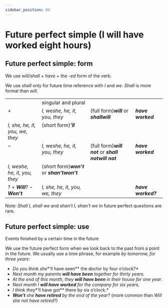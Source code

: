 ```yaml
---
sidebar_position: 04
---
```


# Future perfect simple (I will have worked eight hours)

## Future perfect simple: form

We use *will/shall + have +* the *\-ed* form of the verb.

We use *shall* only for future time reference with *I* and *we. Shall* is more formal than *will*.

<table><tbody><tr valign="top"><td><br/></td><td>singular and plural</td><td><br/></td><td><br/></td></tr><tr valign="top"><td>+</td><td><i></i><i>I, we</i><i>she, he, it, you, they</i></td><td>(full form)<b><i>will</i></b> or <b><i>shall</i></b><b><i>will</i></b></td><td><b><i>have worked</i></b></td></tr><tr valign="top"><td><i></i><i>I, she, he, it, you, we, they</i></td><td>(short form)<b><i>’ll</i></b></td></tr><tr valign="top"><td>−</td><td><i></i><i>I, we</i><i>she, he, it, you, they</i></td><td>(full form)<b><i>will not</i></b> or <b><i>shall not</i></b><b><i>will not</i></b></td><td><b><i>have worked</i></b></td></tr><tr valign="top"><td><i></i><i>I, we</i><i>she, he, it, you, they</i></td><td>(short form)<b><i>won’t</i></b> or <b><i>shan’t</i></b><b><i>won’t</i></b></td></tr><tr valign="top"><td>? + <b><i>Will</i></b>? − <b><i>Won’t</i></b></td><td><i>I, she, he, it</i>, <i>you, we, they</i></td><td><br/></td><td><b><i>have worked?</i></b></td></tr></tbody></table>

Note: *Shall I, shall we* and *shan’t I, shan’t we* in future perfect questions are rare.

## Future perfect simple: use

Events finished by a certain time in the future

We use the future perfect form when we look back to the past from a point in the future. We usually use a time phrase, for example *by tomorrow, for three years*:

- *Do you think she**’ll have seen** the doctor by four o’clock?*
- *Next month my parents **will have been** together for thirty years.*
- *At the end of this month, they **will have been** in their house for one year.*
- *Next month I **will have worked** for the company for six years.*
- *I think they**’ll have got** there by six o’clock.*
- ***Won’t*** *she **have retired** by the end of the year?* (more common than *Will she not have retired*?)
